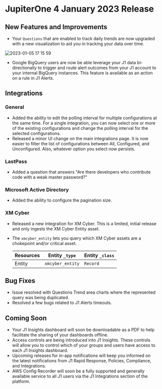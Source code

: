 # JupiterOne  4 January 2023 Release

## New Features and Improvements
-  Your `Questions` that are enabled to track daily trends are now upgraded with a new visualization to aid you in tracking your data over time. 

![2023-01-05 17 15 59](https://user-images.githubusercontent.com/112508192/210898453-aeec503d-c525-4f53-bcb0-5d5ce4742627.gif)

- Google BigQuery users are now be able leverage your J1 data bi-directionally to trigger and route alert outcomes from your J1 account to your internal BigQuery instances. This feature is available as an action on a rule in J1 Alerts. 


## Integrations

### General
  - Added the ability to edit the polling interval for multiple configurations at the same time. For a single integration, you can now select one or more of the existing configurations and change the polling interval for the selected configurations.
  - Released a minor UI change on the main integrations page. It is now easier to filter the list of configurations between All, Configured, and Unconfigured.  Also, whatever option you select now persists. 

### LastPass
  - Added a question that answers "Are there developers who contribute code with a weak master password?"

### Microsoft Active Directory
  - Added the ability to configure the pagination size.

### XM Cyber
  - Released a new integration for XM Cyber. This is a limited, initial release and only ingests the XM Cyber Entity asset.
  - The `xmcyber_entity` lets you query which XM Cyber assets are a chokepoint and/or critical asset.

    | Resources | Entity `_type`   | Entity `_class` |
    | --------- | ---------------- | --------------- |
    | Entity    | `xmcyber_entity` | `Record`        |

## Bug Fixes
-   Issue resolved with Questions Trend area charts where the represented query was being duplicated. 
-   Resolved a few bugs related to J1 Alerts timeouts. 

## Coming Soon

- Your J1 Insights dashboard will soon be downloadable as a PDF to help facilitate the sharing of your dashboards offline. 
- Access controls are being introduced into J1 Insights. These controls will allow you to control which of your groups and users have access to each J1 Insights dashboard.
- Upcoming releases for in-app notifications will keep you informed on the latest notifications from J1 Rapid Response, Policies, Compliance, and Integrations. 
- AWS Config Recorder will soon be a fully supported and generally available service to all J1 users via the J1 Integrations section of the platform.
